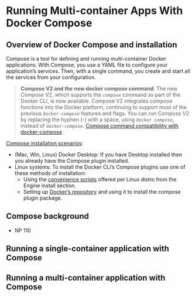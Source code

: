 # Running Multi-container Apps With Docker Compose

## Overview of Docker Compose and installation
Compose is a tool for defining and running multi-container Docker applications. With Compose, you use a YAML file to configure your application’s services. Then, with a single command, you create and start all the services from your configuration. 

> **Compose V2 and the new docker compose command**: The new Compose V2, which supports the `compose` command as part of the Docker CLI, is now available. Compose V2 integrates compose functions into the Docker platform, continuing to support most of the previous `docker-compose` features and flags. You can run Compose V2 by replacing the hyphen (-) with a space, using `docker compose`, instead of `docker-compose`. [Compose command compatibility with docker-compose](https://docs.docker.com/compose/cli-command-compatibility/).

[Compose installation scenarios](https://docs.docker.com/compose/install/):
- (Mac, Win, Linux) Docker Desktop: If you have Desktop installed then you already have the Compose plugin installed.
- Linux systems: To install the Docker CLI’s Compose plugins use one of these methods of installation:
    - Using the [convenience scripts](https://docs.docker.com/engine/install/#server) offered per Linux distro from the Engine install section.
    - Setting up [Docker’s repository](https://docs.docker.com/compose/install/compose-plugin/#install-using-the-repository) and using it to install the compose plugin package.

## Compose background
- NP 110

## Running a single-container application with Compose

## Running a multi-container application with Compose